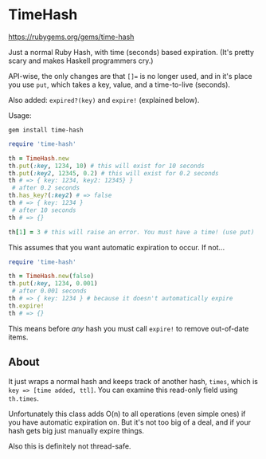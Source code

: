TimeHash
========

https://rubygems.org/gems/time-hash

Just a normal Ruby Hash, with time (seconds) based expiration.
(It's pretty scary and makes Haskell programmers cry.)

API-wise, the only changes are that `[]=` is no longer used, and in it's place
you use `put`, which takes a key, value, and a time-to-live (seconds).

Also added: `expired?(key)` and `expire!` (explained below).

Usage:

~~~
gem install time-hash
~~~

~~~ruby
require 'time-hash'

th = TimeHash.new
th.put(:key, 1234, 10) # this will exist for 10 seconds
th.put(:key2, 12345, 0.2) # this will exist for 0.2 seconds
th # => { key: 1234, key2: 12345} }
 # after 0.2 seconds
th.has_key?(:key2) # => false
th # => { key: 1234 }
 # after 10 seconds
th # => {}

th[1] = 3 # this will raise an error. You must have a time! (use put)

~~~

This assumes that you want automatic expiration to occur. If not...

~~~ruby
require 'time-hash'

th = TimeHash.new(false)
th.put(:key, 1234, 0.001)
 # after 0.001 seconds
th # => { key: 1234 } # because it doesn't automatically expire
th.expire!
th # => {}
~~~

This means before *any* hash you must call `expire!` to remove out-of-date items.

About
-----

It just wraps a normal hash and keeps track of another hash, `times`, which is `key => [time added, ttl]`.
You can examine this read-only field using `th.times`.

Unfortunately this class adds O(n) to all operations (even simple ones) if you have automatic expiration on. But it's not too big of a deal, and if your hash gets big just manually expire things.

Also this is definitely not thread-safe.


